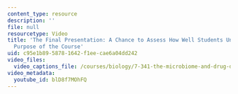 ```yaml
---
content_type: resource
description: ''
file: null
resourcetype: Video
title: 'The Final Presentation: A Chance to Assess How Well Students Understood the
  Purpose of the Course'
uid: c95e1b89-5878-1642-f1ee-cae6a04dd242
video_files:
  video_captions_file: /courses/biology/7-341-the-microbiome-and-drug-delivery-cross-species-communication-in-health-and-disease-spring-2018/instructor-insights/the-final-presentation-a-chance-to-assess-how-well-students-understood-the-purpose-of-the-course/blD8f7MOhFQ.vtt
video_metadata:
  youtube_id: blD8f7MOhFQ
---
```

